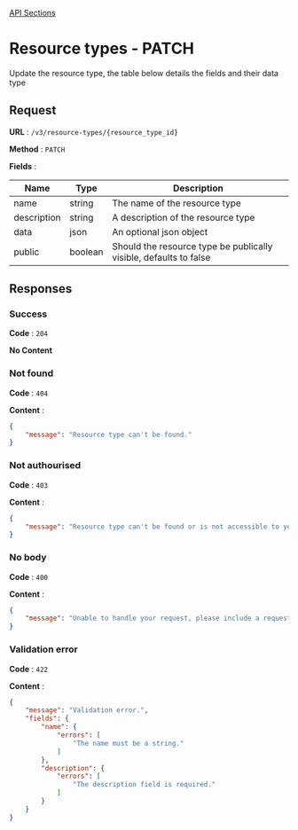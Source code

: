 [API Sections](../Sections.md)

# Resource types - PATCH

Update the resource type, the table below details the fields
and their data type

## Request

**URL** : `/v3/resource-types/{resource_type_id}`

**Method** : `PATCH`

**Fields** :

Name | Type | Description
---|---|---
name | string | The name of the resource type
description | string | A description of the resource type
data | json | An optional json object
public | boolean | Should the resource type be publically visible, defaults to false

## Responses

### Success

**Code** : `204`

**No Content**

### Not found

**Code** : `404`

**Content** : 
```json
{
    "message": "Resource type can't be found."
}
```

### Not authourised

**Code** : `403`

**Content** : 
```json
{
    "message": "Resource type can't be found or is not accessible to you."
}
```

### No body

**Code** : `400`

**Content** : 
```json
{
    "message": "Unable to handle your request, please include a request body."
}
```

### Validation error

**Code** : `422`

**Content** : 
```json
{
    "message": "Validation error.",
    "fields": {
        "name": {
            "errors": [
                "The name must be a string."
            ]
        },
        "description": {
            "errors": [
                "The description field is required."
            ]
        }
    }
}
```
